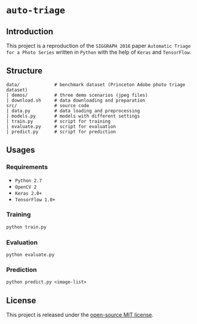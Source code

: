 # `auto-triage`

## Introduction
This project is a reproduction of the `SIGGRAPH 2016` paper `Automatic Triage for a Photo Series` written in `Python` with the help of `Keras` and `TensorFlow`.

## Structure
```
data/             # benchmark dataset (Princeton Adobe photo triage dataset)
| demos/          # three demo scenarios (jpeg files)
| download.sh     # data downloading and preparation
src/              # source code
| data.py         # data loading and preprocessing
| models.py       # models with different settings
| train.py        # script for training
| evaluate.py     # script for evaluation
| predict.py      # script for prediction
```

## Usages

### Requirements
* `Python 2.7`
* `OpenCV 2`
* `Keras 2.0+`
* `TensorFlow 1.0+`

### Training
```bash
python train.py
```

### Evaluation

```
python evaluate.py
```

### Prediction

```
python predict.py <image-list>
```

## License
This project is released under the [open-source MIT license](https://github.com/zhijian-liu/auto-triage/blob/master/LICENSE).
